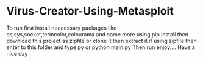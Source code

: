 # Virus-Creator-Using-Metasploit

To run first install neccessary packages like os,sys,socket,termcolor,colourama and some more using pip install 
then download this project as zipfile or clone it then extract it if using zipfile 
then enter to this folder and type py or python main.py
Then run enjoy....
Have a nice day
